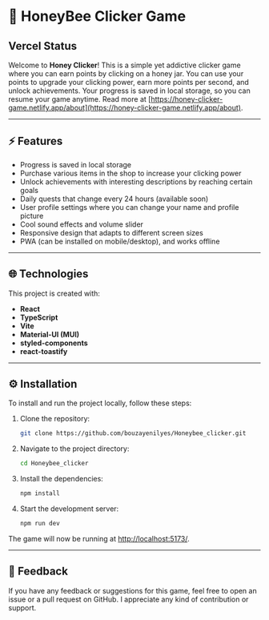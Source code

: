 # 🍯 HoneyBee Clicker Game

## Vercel Status

Welcome to **Honey Clicker**! This is a simple yet addictive clicker game where you can earn points by clicking on a honey jar. You can use your points to upgrade your clicking power, earn more points per second, and unlock achievements. Your progress is saved in local storage, so you can resume your game anytime. Read more at [https://honey-clicker-game.netlify.app/about](https://honey-clicker-game.netlify.app/about).

---

## ⚡ Features

- Progress is saved in local storage
- Purchase various items in the shop to increase your clicking power
- Unlock achievements with interesting descriptions by reaching certain goals
- Daily quests that change every 24 hours (available soon)
- User profile settings where you can change your name and profile picture
- Cool sound effects and volume slider
- Responsive design that adapts to different screen sizes
- PWA (can be installed on mobile/desktop), and works offline

---

## 🌐 Technologies

This project is created with:

- **React**
- **TypeScript**
- **Vite**
- **Material-UI (MUI)**
- **styled-components**
- **react-toastify**

---

## ⚙️ Installation

To install and run the project locally, follow these steps:

1. Clone the repository:
   ```bash
   git clone https://github.com/bouzayenilyes/Honeybee_clicker.git
   ```

2. Navigate to the project directory:
   ```bash
   cd Honeybee_clicker
   ```

3. Install the dependencies:
   ```bash
   npm install
   ```

4. Start the development server:
   ```bash
   npm run dev
   ```

The game will now be running at [http://localhost:5173/](http://localhost:5173/).

---

## 🧡 Feedback

If you have any feedback or suggestions for this game, feel free to open an issue or a pull request on GitHub. I appreciate any kind of contribution or support.
